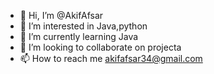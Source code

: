 - 👋 Hi, I’m @AkifAfsar
- 👀 I’m interested in Java,python
- 🌱 I’m currently learning Java
- 💞️ I’m looking to collaborate on projecta
- 📫 How to reach me akifafsar34@gmail.com

<!---
AkifAfsar/AkifAfsar is a ✨ special ✨ repository because its `README.md` (this file) appears on your GitHub profile.
You can click the Preview link to take a look at your changes.
--->
